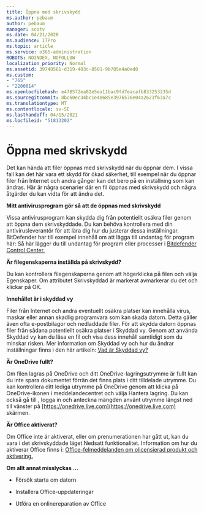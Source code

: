 ```yaml
---
title: Öppna med skrivskydd
ms.author: pebaum
author: pebaum
manager: scotv
ms.date: 04/21/2020
ms.audience: ITPro
ms.topic: article
ms.service: o365-administration
ROBOTS: NOINDEX, NOFOLLOW
localization_priority: Normal
ms.assetid: 39748581-d319-403c-8501-9b785e4a0ed8
ms.custom:
- "765"
- "2200014"
ms.openlocfilehash: e478572ea82e5ea11bac9fd7eacafb833253235d
ms.sourcegitcommit: 8bc60ec34bc1e40685e3976576e04a2623f63a7c
ms.translationtype: MT
ms.contentlocale: sv-SE
ms.lasthandoff: 04/15/2021
ms.locfileid: "51813202"
---
```

# <a name="file-open-read-only"></a>Öppna med skrivskydd

Det kan hända att filer öppnas med skrivskydd när du öppnar dem. I vissa fall kan det här vara ett skydd för ökad säkerhet, till exempel när du öppnar filer från Internet och andra gånger kan det bero på en inställning som kan ändras. Här är några scenarier där en fil öppnas med skrivskydd och några åtgärder du kan vidta för att ändra det.
  
 **Mitt antivirusprogram gör så att de öppnas med skrivskydd**
  
Vissa antivirusprogram kan skydda dig från potentiellt osäkra filer genom att öppna dem skrivskyddade. Du kan behöva kontrollera med din antivirusleverantör för att lära dig hur du justerar dessa inställningar. BitDefender har till exempel innehåll om att lägga till undantag för program här: Så här lägger du till undantag för program eller processer i [Bitdefender Control Center.](https://aka.ms/AA6098i)
  
 **Är filegenskaperna inställda på skrivskydd?**
  
Du kan kontrollera filegenskaperna genom att högerklicka på filen och välja Egenskaper. Om attributet Skrivskyddad är markerat avmarkerar du det och klickar på OK.
  
 **Innehållet är i skyddad vy**
  
Filer från Internet och andra eventuellt osäkra platser kan innehålla virus, maskar eller annan skadlig programvara som kan skada datorn. Detta gäller även ofta e-postbilagor och nedladdade filer. För att skydda datorn öppnas filer från sådana potentiellt osäkra platser i Skyddad vy. Genom att använda Skyddad vy kan du läsa en fil och visa dess innehåll samtidigt som du minskar risken. Mer information om Skyddad vy och hur du ändrar inställningar finns i den här artikeln: [Vad är Skyddad vy?](https://support.office.com/article/d6f09ac7-e6b9-4495-8e43-2bbcdbcb6653)
  
 **Är OneDrive fullt?**
  
Om filen lagras på OneDrive och ditt OneDrive-lagringsutrymme är fullt kan du inte spara dokumentet förrän det finns plats i ditt tilldelade utrymme. Du kan kontrollera ditt lediga utrymme på OneDrive genom att klicka på OneDrive-ikonen i meddelandecentret och välja Hantera lagring. Du kan också gå till , logga in och anteckna mängden använt utrymme längst ned till vänster på [https://onedrive.live.com](https://onedrive.live.com) skärmen.
  
 **Är Office aktiverat?**
  
Om Office inte är aktiverat, eller om prenumerationen har gått ut, kan du vara i det skrivskyddade läget Nedsatt funktionalitet. Information om hur du aktiverar Office finns i: [Office-felmeddelanden om olicensierad produkt och aktivering.](https://support.office.com/article/0d23d3c0-c19c-4b2f-9845-5344fedc4380)
  
 **Om allt annat misslyckas ...**
  
- Försök starta om datorn
    
- Installera Office-uppdateringar
    
- Utföra en onlinereparation av Office
    

